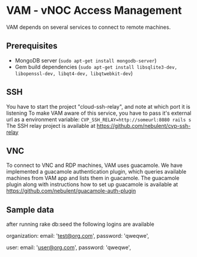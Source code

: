 # VAM - vNOC Access Management
VAM depends on several services to connect to remote machines.

## Prerequisites
- MongoDB server (`sudo apt-get install mongodb-server`)
- Gem build dependencies (`sudo apt-get install libsqlite3-dev, libopenssl-dev, libqt4-dev, libqtwebkit-dev`)

## SSH
You have to start the project "cloud-ssh-relay", and note at which port it is listening
To make VAM aware of this service, you have to pass it's external url as a environment variable: `CVP_SSH_RELAY=http://someurl:8080 rails s`
The SSH relay project is available at https://github.com/nebulent/cvp-ssh-relay

## VNC
To connect to VNC and RDP machines, VAM uses guacamole. We have implemented a guacamole authentication plugin, which queries available machines from VAM app and lists them in guacamole.
The guacamole plugin along with instructions how to set up guacamole is available at https://github.com/nebulent/guacamole-auth-plugin

## Sample data
after running rake db:seed the following logins are available

organization:
  email: 'test@org.com', password: 'qweqwe',

user:
  email: 'user@org.com', password: 'qweqwe',
